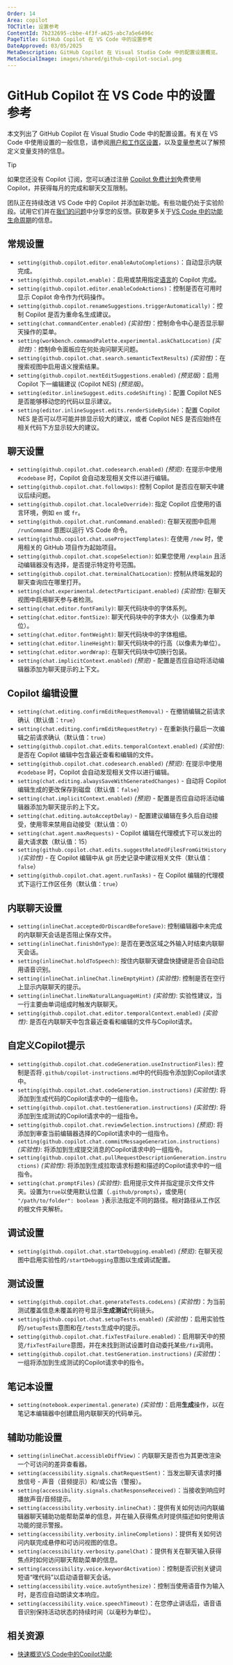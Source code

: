 ```yaml
---
Order: 14
Area: copilot
TOCTitle: 设置参考
ContentId: 7b232695-cbbe-4f3f-a625-abc7a5e6496c
PageTitle: GitHub Copilot 在 VS Code 中的设置参考
DateApproved: 03/05/2025
MetaDescription: GitHub Copilot 在 Visual Studio Code 中的配置设置概览。
MetaSocialImage: images/shared/github-copilot-social.png
---
```

# GitHub Copilot 在 VS Code 中的设置参考

本文列出了 GitHub Copilot 在 Visual Studio Code 中的配置设置。有关在 VS Code 中使用设置的一般信息，请参阅[用户和工作区设置](/i18n/zh-cn/docs/configure/settings.md)，以及[变量参考](/i18n/zh-cn/docs/reference/variables-reference.md)以了解预定义变量支持的信息。

> [!TIP]
> 如果您还没有 Copilot 订阅，您可以通过注册 [Copilot 免费计划](https://github.com/github-copilot/signup)免费使用 Copilot，并获得每月的完成和聊天交互限制。

团队正在持续改进 VS Code 中的 Copilot 并添加新功能。有些功能仍处于实验阶段。试用它们并在[我们的问题](https://github.com/microsoft/vscode-copilot-release/issues)中分享您的反馈。获取更多关于[VS Code 中的功能生命周期](/i18n/zh-cn/docs/configure/settings.md#feature-lifecycle)的信息。

## 常规设置

* `setting(github.copilot.editor.enableAutoCompletions)`：自动显示内联完成。
* `setting(github.copilot.enable)`：启用或禁用指定[语言](/i18n/zh-cn/docs/languages/identifiers.md)的 Copilot 完成。
* `setting(github.copilot.editor.enableCodeActions)`：控制是否在可用时显示 Copilot 命令作为代码操作。
* `setting(github.copilot.renameSuggestions.triggerAutomatically)`：控制 Copilot 是否为重命名生成建议。
* `setting(chat.commandCenter.enabled)` _(实验性)_：控制命令中心是否显示聊天操作的菜单。
* `setting(workbench.commandPalette.experimental.askChatLocation)` _(实验性)_：控制命令面板应在何处询问聊天问题。
* `setting(github.copilot.chat.search.semanticTextResults)` _(实验性)_：在搜索视图中启用语义搜索结果。
* `setting(github.copilot.nextEditSuggestions.enabled)` _(预览版)_：启用 Copilot 下一编辑建议 (Copilot NES) _(预览版)_。
* `setting(editor.inlineSuggest.edits.codeShifting)`：配置 Copilot NES 是否能够移动您的代码以显示建议。
* `setting(editor.inlineSuggest.edits.renderSideBySide)`：配置 Copilot NES 是否可以尽可能并排显示较大的建议，或者 Copilot NES 是否应始终在相关代码下方显示较大的建议。

## 聊天设置
* `setting(github.copilot.chat.codesearch.enabled)` _(预览)_: 在提示中使用 `#codebase` 时，Copilot 会自动发现相关文件以进行编辑。
* `setting(github.copilot.chat.followUps)`: 控制 Copilot 是否应在聊天中建议后续问题。
* `setting(github.copilot.chat.localeOverride)`: 指定 Copilot 应使用的语言环境，例如 `en` 或 `fr`。
* `setting(github.copilot.chat.runCommand.enabled)`: 在聊天视图中启用 `/runCommand` 意图以运行 VS Code 命令。
* `setting(github.copilot.chat.useProjectTemplates)`: 在使用 `/new` 时，使用相关的 GitHub 项目作为起始项目。
* `setting(github.copilot.chat.scopeSelection)`: 如果您使用 `/explain` 且活动编辑器没有选择，是否提示特定符号范围。
* `setting(github.copilot.chat.terminalChatLocation)`: 控制从终端发起的聊天查询应在哪里打开。
* `setting(chat.experimental.detectParticipant.enabled)` _(实验性)_: 在聊天视图中启用聊天参与者检测。
* `setting(chat.editor.fontFamily)`: 聊天代码块中的字体系列。
* `setting(chat.editor.fontSize)`: 聊天代码块中的字体大小（以像素为单位）。
* `setting(chat.editor.fontWeight)`: 聊天代码块中的字体粗细。
* `setting(chat.editor.lineHeight)`: 聊天代码块中的行高（以像素为单位）。
* `setting(chat.editor.wordWrap)`: 在聊天代码块中切换行包装。
* `setting(chat.implicitContext.enabled)` _(预览)_ - 配置是否应自动将活动编辑器添加为聊天提示的上下文。

## Copilot 编辑设置

* `setting(chat.editing.confirmEditRequestRemoval)` - 在撤销编辑之前请求确认（默认值：`true`）
* `setting(chat.editing.confirmEditRequestRetry)` - 在重新执行最后一次编辑之前请求确认（默认值：`true`）
* `setting(github.copilot.chat.edits.temporalContext.enabled)` _(实验性)_: 是否在 Copilot 编辑中包含最近查看和编辑的文件。
* `setting(github.copilot.chat.codesearch.enabled)` _(预览)_: 在提示中使用 `#codebase` 时，Copilot 会自动发现相关文件以进行编辑。
* `setting(chat.editing.alwaysSaveWithGeneratedChanges)` - 自动将 Copilot 编辑生成的更改保存到磁盘（默认值：`false`）
* `setting(chat.implicitContext.enabled)` _(预览)_ - 配置是否应自动将活动编辑器添加为聊天提示的上下文。
* `setting(chat.editing.autoAcceptDelay)` - 配置建议编辑在多久后自动接受，使用零来禁用自动接受（默认值：0）
* `setting(chat.agent.maxRequests)` - Copilot 编辑在代理模式下可以发出的最大请求数（默认值：15）
* `setting(github.copilot.chat.edits.suggestRelatedFilesFromGitHistory)`_(实验性)_ - 在 Copilot 编辑中从 git 历史记录中建议相关文件（默认值：`false`）
* `setting(github.copilot.chat.agent.runTasks)` - 在 Copilot 编辑的代理模式下运行工作区任务（默认值：`true`）
## 内联聊天设置

* `setting(inlineChat.acceptedOrDiscardBeforeSave)`: 控制编辑器中未完成的内联聊天会话是否阻止保存文件。
* `setting(inlineChat.finishOnType)`: 是否在更改区域之外输入时结束内联聊天会话。
* `setting(inlineChat.holdToSpeech)`: 按住内联聊天键盘快捷键是否会自动启用语音识别。
* `setting(inlineChat.inlineChat.lineEmptyHint)` _(实验性)_: 控制是否在空行上显示内联聊天的提示。
* `setting(inlineChat.lineNaturalLanguageHint)` _(实验性)_: 实验性建议，当一行主要由单词组成时触发内联聊天。
* `setting(github.copilot.chat.editor.temporalContext.enabled)` _(实验性)_: 是否在内联聊天中包含最近查看和编辑的文件与Copilot请求。

## 自定义Copilot提示

* `setting(github.copilot.chat.codeGeneration.useInstructionFiles)`: 控制是否将`.github/copilot-instructions.md`中的代码指令添加到Copilot请求中。
* `setting(github.copilot.chat.codeGeneration.instructions)` _(实验性)_: 将添加到生成代码的Copilot请求中的一组指令。
* `setting(github.copilot.chat.testGeneration.instructions)` _(实验性)_: 将添加到生成测试的Copilot请求中的一组指令。
* `setting(github.copilot.chat.reviewSelection.instructions)` _(预览)_: 将添加到审查当前编辑器选择的Copilot请求中的一组指令。
* `setting(github.copilot.chat.commitMessageGeneration.instructions)` _(实验性)_: 将添加到生成提交消息的Copilot请求中的一组指令。
* `setting(github.copilot.chat.pullRequestDescriptionGeneration.instructions)` _(实验性)_: 将添加到生成拉取请求标题和描述的Copilot请求中的一组指令。
* `setting(chat.promptFiles)` _(实验性)_: 启用提示文件并指定提示文件文件夹。设置为`true`以使用默认位置（`.github/prompts`），或使用`{ "/path/to/folder": boolean }`表示法指定不同的路径。相对路径从工作区的根文件夹解析。

## 调试设置

* `setting(github.copilot.chat.startDebugging.enabled)` _(预览)_: 在聊天视图中启用实验性的`/startDebugging`意图以生成调试配置。

## 测试设置
* `setting(github.copilot.chat.generateTests.codeLens)` _(实验性)_：为当前测试覆盖信息未覆盖的符号显示**生成测试**代码镜头。
* `setting(github.copilot.chat.setupTests.enabled)` _(实验性)_：启用实验性的`/setupTests`意图和在`/tests`生成中的提示。
* `setting(github.copilot.chat.fixTestFailure.enabled)`：启用聊天中的预览`/fixTestFailure`意图，并在未找到测试设置时自动委托某些`/fix`调用。
* `setting(github.copilot.chat.testGeneration.instructions)` _(实验性)_：一组将添加到生成测试的Copilot请求中的指令。

## 笔记本设置

* `setting(notebook.experimental.generate)` _(实验性)_：启用**生成**操作，以在笔记本编辑器中创建启用内联聊天的代码单元。

## 辅助功能设置

* `setting(inlineChat.accessibleDiffView)`：内联聊天是否也为其更改渲染一个可访问的差异查看器。
* `setting(accessibility.signals.chatRequestSent)`：当发出聊天请求时播放信号 - 声音（音频提示）和/或公告（警报）。
* `setting(accessibility.signals.chatResponseReceived)`：当接收到响应时播放声音/音频提示。
* `setting(accessibility.verbosity.inlineChat)`：提供有关如何访问内联编辑器聊天辅助功能帮助菜单的信息，并在输入获得焦点时提供描述如何使用该功能的提示警报。
* `setting(accessibility.verbosity.inlineCompletions)`：提供有关如何访问内联完成悬停和可访问视图的信息。
* `setting(accessibility.verbosity.panelChat)`：提供有关在聊天输入获得焦点时如何访问聊天帮助菜单的信息。
* `setting(accessibility.voice.keywordActivation)`：控制是否识别关键词短语“嘿代码”以启动语音聊天会话。
* `setting(accessibility.voice.autoSynthesize)`：控制当使用语音作为输入时，是否应自动朗读文本响应。
* `setting(accessibility.voice.speechTimeout)`：在您停止讲话后，语音语音识别保持活动状态的持续时间（以毫秒为单位）。

## 相关资源

* [快速概览VS Code中的Copilot功能](/i18n/zh-cn/docs/copilot/copilot-vscode-features.md)